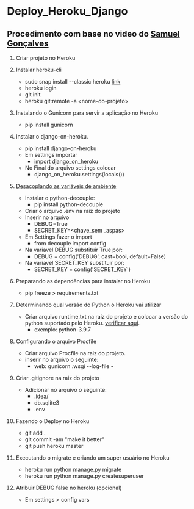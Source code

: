 # Deploy_Heroku_Django
## Procedimento com base no video do [Samuel Gonçalves](https://www.youtube.com/watch?v=8l8xwvRO1_U&ab_channel=SamuelGon%C3%A7alves)


1. Criar projeto no Heroku

2. Instalar heroku-cli
    * sudo snap install --classic heroku [link](https://devcenter.heroku.com/articles/heroku-cli)
    * heroku login
	* git init
	* heroku git:remote -a \<nome-do-projeto\>
  
3. Instalando o Gunicorn para servir a aplicação no Heroku
	* pip install gunicorn
  
4. instalar o django-on-heroku.
	* pip install django-on-heroku
	* Em settings importar
		* import django_on_heroku
	* No Final do arquivo settings colocar
		* django_on_heroku.settings(locals())
  
5. [Desacoplando as variáveis de ambiente](https://pypi.org/project/python-decouple/)
	* Instalar o python-decouple:
		* pip install python-decouple
	* Criar o arquivo .env na raiz do projeto
	* Inserir no arquivo
		* DEBUG=True
		* SECRET_KEY=<chave_sem _aspas>
	* Em Settings fazer o import
		* from decouple import config
	* Na variavel DEBUG substituir True por:
		* DEBUG = config('DEBUG', cast=bool, default=False)
	* Na variavel SECRET_KEY substituir por:
		* SECRET_KEY = config('SECRET_KEY')
  
6. Preparando as dependências para instalar no Heroku
	* pip freeze > requirements.txt
  
7. Determinando qual versão do Python o Heroku vai utilizar
	* Criar arquivo runtime.txt na raiz do projeto e colocar a versão do python suportado pelo Heroku. [verificar aqui](https://devcenter.heroku.com/articles/python-support).
		* exemplo:  python-3.9.7
  
8. Configurando o arquivo Procfile
	* Criar arquivo Procfile na raiz do projeto.
	* inserir no arquivo o seguinte:
		* web: gunicorn <nomedoprojeto>.wsgi --log-file -
  
9. Criar .gitignore na raiz do projeto
	* Adicionar no arquivo o seguinte:
		* .idea/
		* db.sqlite3
		* .env
  
10. Fazendo o Deploy no Heroku
	* git add .
	* git commit -am "make it better"
	* git push heroku master
  
11. Executando o migrate e criando um super usuário no Heroku
	* heroku run python manage.py migrate
	* heroku run python manage.py createsuperuser
  
12. Atribuir DEBUG false no heroku (opcional)
	* Em settings > config vars



